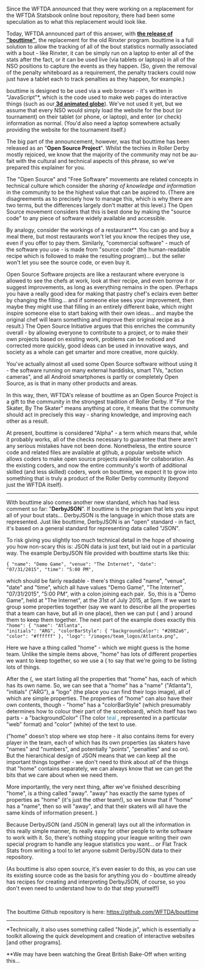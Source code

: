<html><body><p>Since the WFTDA announced that they were working on a replacement for the WFTDA Statsbook online bout repository, there had been some speculation as to what this replacement would look like.

Today, WFTDA announced part of this answer, with <strong><a href="https://wftda.com/news/wftda-releases-games-data-software-as-open-source-project">the release of "bouttime"</a></strong>, the replacement for the old Rinxter program. bouttime is a full solution to allow the tracking of all of the bout statistics normally associated with a bout - like Rinxter, it can be simply run on a laptop to enter all of the stats after the fact, or it can be used live (via tablets or laptops) in all of the NSO positions to capture the events as they happen. (So, given the removal of the penalty whiteboard as a requirement, the penalty trackers could now just have a tablet each to track penalties as they happen, for example.)

bouttime is designed to be used via a web browser - it's written in "JavaScript"*, which is the code used to make web pages do interactive things (such as our<strong><a href="http://aoanla.pythonanywhere.com/yearsglobe.html"> 3d animated globe</a></strong>). We've not used it yet, but we assume that every NSO would simply load the website for the bout (or tournament) on their tablet (or phone, or laptop), and enter (or check) information as normal. (You'd also need a laptop somewhere actually providing the website for the tournament itself.)

The big part of the announcement, however, was that bouttime has been released as an "<strong>Open Source Project</strong>". Whilst the techies in Roller Derby mostly rejoiced, we know that the majority of the community may not be au-fait with the cultural and technical aspects of this phrase, so we've prepared this explainer for you.

The "Open Source" and "Free Software" movements are related concepts in technical culture which consider the <em>sharing of knowledge and information</em> in the community to be the highest value that can be aspired to. (There are disagreements as to precisely how to manage this, which is why there are two terms, but the differences largely don't matter at this level.)
The Open Source movement considers that this is best done by making the "source code" to any piece of software widely available and accessible.

By analogy, consider the workings of a restaurant**. You can go and buy a meal there, but most restaurants won't let you know the recipes they use, even if you offer to pay them. Similarly, "commercial software" - much of the software you use - is made from "source code" (the human-readable recipe which is followed to make the resulting program)... but the seller won't let you see the source code, or even buy it.

Open Source Software projects are like a restaurant where everyone is allowed to see the chefs at work, look at their recipe, and even borrow it or suggest improvements, as long as everything remains in the open. (Perhaps you have a really good idea for making that pastry chef's eclairs even better by changing the filling... and if someone else sees your improvement, then maybe they might use that filling in an entirely different bake, which might inspire someone else to start baking with their own ideas... and maybe the original chef will learn something and improve their original recipe as a result.)
The Open Source Initiative argues that this enriches the community overall - by allowing everyone to contribute to a project, or to make their own projects based on existing work, problems can be noticed and corrected more quickly, good ideas can be used in innovative ways, and society as a whole can get smarter and more creative, more quickly.

You've actually almost all used some Open Source software without using it - the software running on many external harddisks, smart TVs, "action cameras", and all Android smartphones is partly or completely Open Source, as is that in many other products and areas.

In this way, then, WFTDA's release of bouttime as an Open Source Project is a gift to the community in the strongest tradition of Roller Derby.
If "For the Skater, By The Skater" means anything at core, it means that the community should act in precisely this way - sharing knowledge, and improving each other as a result.

At present, bouttime is considered "Alpha" - a term which means that, while it probably works, all of the checks necessary to guarantee that there aren't any serious mistakes have not been done. Nonetheless, the entire source code and related files are available at github, a popular website which allows coders to make open source projects available for collaboration. As the existing coders, and now the entire community's worth of additional skilled (and less skilled) coders, work on bouttime, we expect it to grow into something that is truly a product of the Roller Derby community (beyond just the WFTDA itself).

</p><hr>

With bouttime also comes another new standard, which has had less comment so far: "<strong>DerbyJSON</strong>".
If bouttime is the program that lets you input all of your bout stats... DerbyJSON is the language in which those stats are represented. Just like bouttime, DerbyJSON is an "open" standard - in fact, it's based on a general standard for representing data called "JSON".

To risk giving you slightly too much technical detail in the hope of showing you how non-scary this is: JSON data is just text, but laid out in a particular way. The example DerbyJSON file provided with bouttime starts like this:

<code>{
"name": "Demo Game",
"venue": "The Internet",
"date": "07\/31\/2015",
"time": "5:00 PM",
</code>

which should be fairly readable - there's things called "name", "venue", "date" and "time", which all have values "Demo Game", "The Internet", "07\/31\/2015", "5:00 PM", with a colon joining each pair.  So, this is a "Demo Game", held at "The Internet", at the 31st of July 2015, at 5pm.
If we want to group some properties together (say we want to describe all the properties that a team can have, but all in one place), then we can put { and } around them to keep them together. The next part of the example does exactly this
<code>
"home": {
"name": "Atlanta",
"initials": "ARG",
"colorBarStyle": {
"backgroundColor": "#2082a6",
"color": "#ffffff"
},
"logo": "\/images\/team_logos\/Atlanta.png",
</code>

Here we have a thing called "home" - which we might guess is the home team. Unlike the simple items above, "home" has lots of different properties we want to keep together, so we use a { to say that we're going to be listing lots of things.

After the {, we start listing all the properties that "home" has, each of which has its own name. So, we can see that a "home" has a "name" ("Atlanta"), "initials" ("ARG"), a "logo" (the place you can find their logo image), all of which are simple properties.
The properties of "home" can also have their own contents, though - "home" has a "colorBarStyle" (which presumably determines how to colour their part of the scoreboard), which itself has two parts - a "backgroundColor" (The color <span style="color:#2082a6;">teal </span>, represented in a particular "web" format) and "color" (white) of the text to use.

("home" doesn't stop where we stop here - it also contains items for every player in the team, each of which has its own properties (as skaters have "names" and "numbers", and potentially "points", "penalties" and so on). But the hierarchical design of JSON means that we can keep all the important things together - we don't need to think about *all* of the things that "home" contains separately, we can always know that we can get the bits that we care about when we need them.

More importantly, the very next thing, after we've finished describing "home", is a thing called "away". "away" has exactly the same types of properties as "home" (it's just the other team!), so we know that if "home" has a "name", then so will "away", and that their skaters will all have the same kinds of information present. )

Because DerbyJSON (and JSON in general) lays out all the information in this really simple manner, its really easy for other people to write software to work with it. So, there's nothing stopping your league writing their own special program to handle any league statistics you want... or Flat Track Stats from writing a tool to let anyone submit DerbyJSON data to their repository.

(As bouttime is also open source, it's even easier to do this, as you can use its existing source code as the basis for anything you do - bouttime already has recipes for creating and interpreting DerbyJSON, of course, so you don't even need to understand how to do that step yourself!)

 

The bouttime Github repository is here: <a href="https://github.com/WFTDA/bouttime">https://github.com/WFTDA/bouttime</a>

<hr>

*Technically, it also uses something called "Node.js", which is essentially a toolkit allowing the quick development and creation of interactive websites [and other programs].

**We may have been watching the Great British Bake-Off when writing this...

 </body></html>
